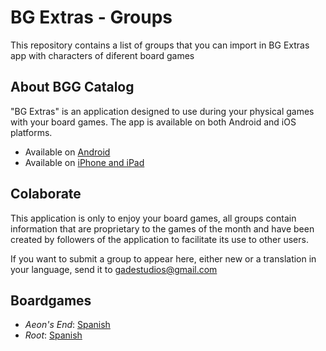 # BG Extras - Groups

This repository contains a list of groups that you can import in BG Extras app with characters of
diferent board games

## About BGG Catalog

"BG Extras" is an application designed to use during your physical games with your board games. The app is available on both Android and iOS platforms.

- Available on [Android](https://bit.ly/BGExtrasAndroid)
- Available on [iPhone and iPad](https://apple.co/4m4ilu9)

## Colaborate

This application is only to enjoy your board games, all groups contain information that are proprietary to the games of the month and have been created by followers of the application to facilitate its use to other users.

If you want to submit a group to appear here, either new or a translation in your language, send it to gadestudios@gmail.com

## Boardgames

- *Aeon's End*: [Spanish](BGExtras_Group_Aeon'sEnd.zip)
- *Root*: [Spanish](BGExtras_Group_Root.json)
